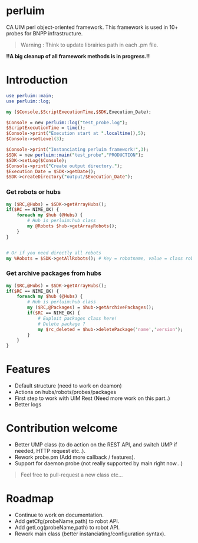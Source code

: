 # perluim
CA UIM perl object-oriented framework. This framework is used in 10+ probes for BNPP infrastructure.

> Warning : Think to update librairies path in each .pm file.

**!!A big cleanup of all framework methods is in progress.!!**

# Introduction 

```perl
use perluim::main;
use perluim::log;

my ($Console,$ScriptExecutionTime,$SDK,Execution_Date);

$Console = new perluim::log("test_probe.log");
$ScriptExecutionTime = time();
$Console->print("Execution start at ".localtime(),5);
$Console->setLevel(3);

$Console->print("Instanciating perluim framework!",3);
$SDK = new perluim::main("test_probe","PRODUCTION");
$SDK->setLog($Console);
$Console->print("Create output directory.");
$Execution_Date = $SDK->getDate();
$SDK->createDirectory("output/$Execution_Date");
```

### Get robots or hubs 
```perl
my ($RC,@Hubs) = $SDK->getArrayHubs();
if($RC == NIME_OK) {
    foreach my $hub (@Hubs) {
        # Hub is perluim:hub class
        my @Robots $hub->getArrayRobots();
    }
}


# Or if you need directly all robots 
my %Robots = $SDK->getAllRobots(); # Key = robotname, value = class robot
```

### Get archive packages from hubs 
```perl
my ($RC,@Hubs) = $SDK->getArrayHubs();
if($RC == NIME_OK) {
    foreach my $hub (@Hubs) {
        # Hub is perluim:hub class
        my ($RC,@Packages) = $hub->getArchivePackages();
        if($RC == NIME_OK) {
            # Exploit packages class here!
            # Delete package ?
            my $rc_deleted = $hub->deletePackage('name','version');
        }
    }
}
```

# Features 

- Default structure (need to work on deamon)
- Actions on hubs/robots/probes/packages
- First step to work with UIM Rest (Need more work on this part..) 
- Better logs

# Contribution welcome 

- Better UMP class (to do action on the REST API, and switch UMP if needed, HTTP request etc..). 
- Rework probe.pm (Add more callback / features).
- Support for daemon probe (not really supported by main right now...)

> Feel free to pull-request a new class etc...

# Roadmap 

- Continue to work on documentation.
- Add getCfg(probeName,path) to robot API.
- Add getLog(probeName,path) to robot API.
- Rework main class (better instanciating/configuration syntax).
